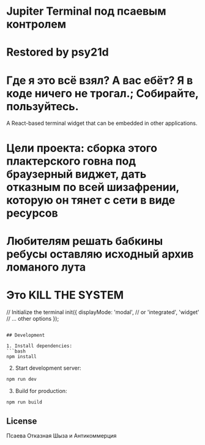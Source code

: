 # Jupiter Terminal под псаевым контролем
# Restored by psy21d
# Где я это всё взял? А вас ебёт? Я в коде ничего не трогал.; Собирайте, пользуйтесь.

A React-based terminal widget that can be embedded in other applications.

# Цели проекта: сборка этого плактерского говна под браузерный виджет, дать отказным по всей шизафрении, которую он тянет с сети в виде ресурсов

# Любителям решать бабкины ребусы оставляю исходный архив ломаного лута

# Это KILL THE SYSTEM

// Initialize the terminal
init({
  displayMode: 'modal', // or 'integrated', 'widget'
  // ... other options
});
```

## Development

1. Install dependencies:
```bash
npm install
```

2. Start development server:
```bash
npm run dev
```

3. Build for production:
```bash
npm run build
```

## License

Псаева Отказная Шыза и Антикоммерция